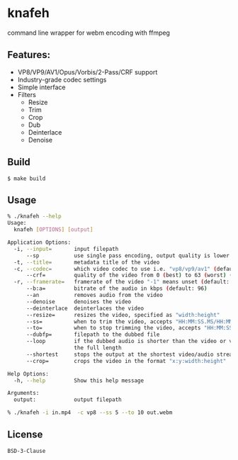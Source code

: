 # knafeh
command line wrapper for webm encoding with ffmpeg

## Features:
- VP8/VP9/AV1/Opus/Vorbis/2-Pass/CRF support
- Industry-grade codec settings
- Simple interface
- Filters
    - Resize
    - Trim
    - Crop
    - Dub
    - Deinterlace
    - Denoise

## Build
```console
$ make build
```

## Usage
```sh
% ./knafeh --help
Usage:
  knafeh [OPTIONS] [output]

Application Options:
  -i, --input=       input filepath
      --sp           use single pass encoding, output quality is lower but is quicker to encode
  -t, --title=       metadata title of the video
  -c, --codec=       which video codec to use i.e. "vp8/vp9/av1" (default: vp9)
      --crf=         quality of the video from 0 (best) to 63 (worst) (default: 40)
  -r, --framerate=   framerate of the video "-1" means unset (default: -1)
      --b:a=         bitrate of the audio in kbps (default: 96)
      --an           removes audio from the video
      --denoise      denoises the video
      --deinterlace  deinterlaces the video
      --resize=      resizes the video, specified as "width:height"
      --ss=          when to trim the video, accepts "HH:MM:SS.MS/HH:MM:SS/S"
      --to=          when to stop trimming the video, accepts "HH:MM:SS.MS/HH:MM:SS/S"
      --dubfp=       filepath to the dubbed file
      --loop         if the dubbed audio is shorter than the video or vice versa this will loop the streams to achieve
                     the full length
      --shortest     stops the output at the shortest video/audio stream (when dubbing)
      --crop=        crops the video in the format "x:y:width:height"

Help Options:
  -h, --help         Show this help message

Arguments:
  output:            output filepath

% ./knafeh -i in.mp4  -c vp8 --ss 5 --to 10 out.webm
```

## License
```
BSD-3-Clause
```

